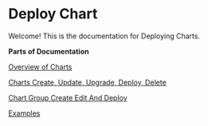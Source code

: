# Deploy Chart

Welcome! This is the documentation for Deploying Charts.

**Parts of Documentation**

[Overview of Charts](overview-of-charts.md)

[Charts Create, Update, Upgrade, Deploy, Delete](deployment-of-charts.md)

[Chart Group Create Edit And Deploy](chart-group.md)

[Examples](examples/)

